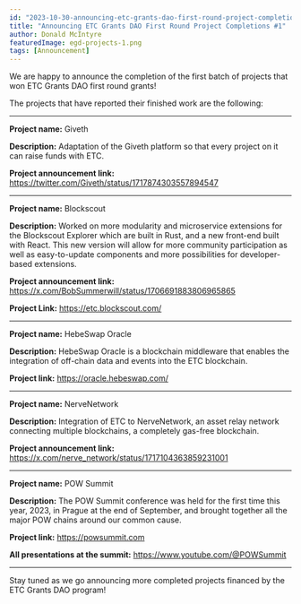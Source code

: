 ```yaml
---
id: "2023-10-30-announcing-etc-grants-dao-first-round-project-completions-1-en"
title: "Announcing ETC Grants DAO First Round Project Completions #1"
author: Donald McIntyre
featuredImage: egd-projects-1.png
tags: [Announcement]
---
```


We are happy to announce the completion of the first batch of projects that won ETC Grants DAO first round grants!

The projects that have reported their finished work are the following:

---

**Project name:** Giveth

**Description:** Adaptation of the Giveth platform so that every project on it can raise funds with ETC.

**Project announcement link:** https://twitter.com/Giveth/status/1717874303557894547 

---

**Project name:** Blockscout

**Description:** Worked on more modularity and microservice extensions for the Blockscout Explorer which are built in Rust, and a new front-end built with React. This new version will allow for more community participation as well as easy-to-update components and more possibilities for developer-based extensions.

**Project announcement link:** https://x.com/BobSummerwill/status/1706691883806965865

**Project Link:** https://etc.blockscout.com/ 

---

**Project name:** HebeSwap Oracle

**Description:** HebeSwap Oracle is a blockchain middleware that enables the integration of off-chain data and events into the ETC blockchain.

**Project link:** https://oracle.hebeswap.com/ 

---

**Project name:** NerveNetwork

**Description:** Integration of ETC to NerveNetwork, an asset relay network connecting multiple blockchains, a completely gas-free blockchain.

**Project announcement link:** https://x.com/nerve_network/status/1717104363859231001

---

**Project name:** POW Summit

**Description:** The POW Summit conference was held for the first time this year, 2023, in Prague at the end of September, and brought together all the major POW chains around our common cause.

**Project link:** https://powsummit.com

**All presentations at the summit:** https://www.youtube.com/@POWSummit

---

Stay tuned as we go announcing more completed projects financed by the ETC Grants DAO program! 
